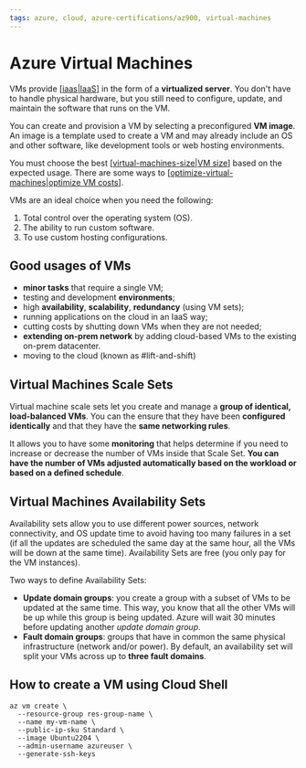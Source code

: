 ```yaml
---
tags: azure, cloud, azure-certifications/az900, virtual-machines
---
```


# Azure Virtual Machines
 
VMs provide [[iaas|IaaS]] in the form of a **virtualized server**. You don't have to handle physical hardware, but you still need to configure, update, and maintain the software that runs on the VM.

You can create and provision a VM by selecting a preconfigured **VM image**. An image is a template used to create a VM and may already include an OS and other software, like development tools or web hosting environments.

You must choose the best [[virtual-machines-size|VM size]] based on the expected usage. There are some ways to [[optimize-virtual-machines|optimize VM costs]].

VMs are an ideal choice when you need the following:

1. Total control over the operating system (OS).
2. The ability to run custom software.
3. To use custom hosting configurations.

## Good usages of VMs

- **minor tasks** that require a single VM;
- testing and development **environments**;
- high **availability**, **scalability**, **redundancy** (using VM sets);
- running applications on the cloud in an IaaS way; 
- cutting costs by shutting down VMs when they are not needed;
- **extending on-prem network** by adding cloud-based VMs to the existing on-prem datacenter.
- moving to the cloud (known as #lift-and-shift)

## Virtual Machines Scale Sets

Virtual machine scale sets let you create and manage a **group of identical, load-balanced VMs**. You can the ensure that they have been **configured identically** and that they have the **same networking rules**.

It allows you to have some **monitoring** that helps determine if you need to increase or decrease the number of VMs inside that Scale Set. **You can have the number of VMs adjusted automatically based on the workload or based on a defined schedule**.


## Virtual Machines Availability Sets

Availability sets allow you to use different power sources, network connectivity, and OS update time to avoid having too many failures in a set (if all the updates are scheduled the same day at the same hour, all the VMs will be down at the same time). Availability Sets are free (you only pay for the VM instances).

Two ways to define Availability Sets:

- **Update domain groups**: you create a group with a subset of VMs to be updated at the same time. This way, you know that all the other VMs will be up while this group is being updated. Azure will wait 30 minutes before updating another *update domain group*.
- **Fault domain groups**: groups that have in common the same physical infrastructure (network and/or power). By default, an availability set will split your VMs across up to **three fault domains**.


## How to create a VM using Cloud Shell

```cli
az vm create \
  --resource-group res-group-name \
  --name my-vm-name \
  --public-ip-sku Standard \
  --image Ubuntu2204 \
  --admin-username azureuser \
  --generate-ssh-keys
```


[//begin]: # "Autogenerated link references for markdown compatibility"
[iaas|IaaS]: iaas "IaaS - Infrastructure-as-a-Service"
[virtual-machines-size|VM size]: virtual-machines-size "Virtual Machines size"
[optimize-virtual-machines|optimize VM costs]: optimize-virtual-machines "Cost optimization on Virtual Machines"
[//end]: # "Autogenerated link references"